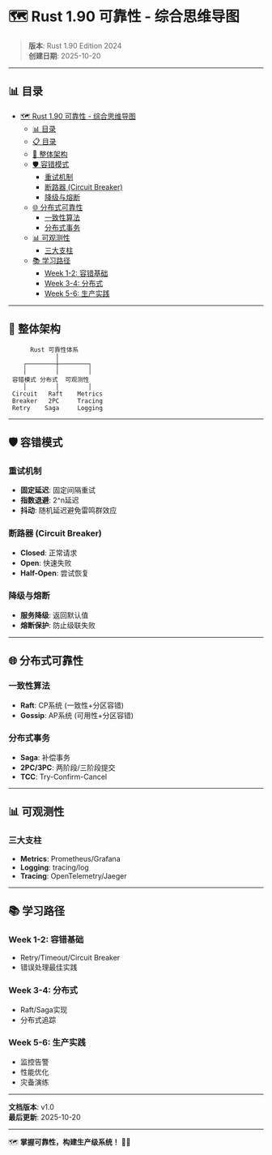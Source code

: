 ﻿# 🗺️ Rust 1.90 可靠性 - 综合思维导图

> **版本**: Rust 1.90 Edition 2024  
> **创建日期**: 2025-10-20

---

## 📊 目录

- [🗺️ Rust 1.90 可靠性 - 综合思维导图](#️-rust-190-可靠性---综合思维导图)
  - [📊 目录](#-目录)
  - [📋 目录](#-目录-1)
  - [🌳 整体架构](#-整体架构)
  - [🛡️ 容错模式](#️-容错模式)
    - [重试机制](#重试机制)
    - [断路器 (Circuit Breaker)](#断路器-circuit-breaker)
    - [降级与熔断](#降级与熔断)
  - [🌐 分布式可靠性](#-分布式可靠性)
    - [一致性算法](#一致性算法)
    - [分布式事务](#分布式事务)
  - [📊 可观测性](#-可观测性)
    - [三大支柱](#三大支柱)
  - [📚 学习路径](#-学习路径)
    - [Week 1-2: 容错基础](#week-1-2-容错基础)
    - [Week 3-4: 分布式](#week-3-4-分布式)
    - [Week 5-6: 生产实践](#week-5-6-生产实践)

---

## 🌳 整体架构

```text
      Rust 可靠性体系
             │
    ┌────────┼────────┐
    │        │        │
 容错模式 分布式  可观测性
    │        │        │
 Circuit   Raft    Metrics
 Breaker   2PC     Tracing
 Retry    Saga     Logging
```

---

## 🛡️ 容错模式

### 重试机制

- **固定延迟**: 固定间隔重试
- **指数退避**: 2^n延迟
- **抖动**: 随机延迟避免雷鸣群效应

### 断路器 (Circuit Breaker)

- **Closed**: 正常请求
- **Open**: 快速失败
- **Half-Open**: 尝试恢复

### 降级与熔断

- **服务降级**: 返回默认值
- **熔断保护**: 防止级联失败

---

## 🌐 分布式可靠性

### 一致性算法

- **Raft**: CP系统 (一致性+分区容错)
- **Gossip**: AP系统 (可用性+分区容错)

### 分布式事务

- **Saga**: 补偿事务
- **2PC/3PC**: 两阶段/三阶段提交
- **TCC**: Try-Confirm-Cancel

---

## 📊 可观测性

### 三大支柱

- **Metrics**: Prometheus/Grafana
- **Logging**: tracing/log
- **Tracing**: OpenTelemetry/Jaeger

---

## 📚 学习路径

### Week 1-2: 容错基础

- Retry/Timeout/Circuit Breaker
- 错误处理最佳实践

### Week 3-4: 分布式

- Raft/Saga实现
- 分布式追踪

### Week 5-6: 生产实践

- 监控告警
- 性能优化
- 灾备演练

---

**文档版本**: v1.0  
**最后更新**: 2025-10-20

---

🗺️ **掌握可靠性，构建生产级系统！** 🚀✨
